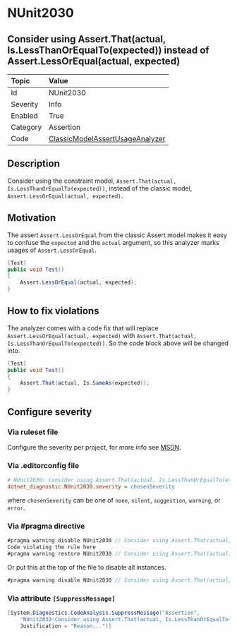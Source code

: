 # NUnit2030

## Consider using Assert.That(actual, Is.LessThanOrEqualTo(expected)) instead of Assert.LessOrEqual(actual, expected)

| Topic    | Value
| :--      | :--
| Id       | NUnit2030
| Severity | Info
| Enabled  | True
| Category | Assertion
| Code     | [ClassicModelAssertUsageAnalyzer](https://github.com/nunit/nunit.analyzers/blob/master/src/nunit.analyzers/ClassicModelAssertUsage/ClassicModelAssertUsageAnalyzer.cs)

## Description

Consider using the constraint model, `Assert.That(actual, Is.LessThanOrEqualTo(expected))`, instead of the classic model, `Assert.LessOrEqual(actual, expected)`.

## Motivation

The assert `Assert.LessOrEqual` from the classic Assert model makes it easy to confuse the `expected` and the `actual` argument,
so this analyzer marks usages of `Assert.LessOrEqual`.

```csharp
[Test]
public void Test()
{
    Assert.LessOrEqual(actual, expected);
}
```

## How to fix violations

The analyzer comes with a code fix that will replace `Assert.LessOrEqual(actual, expected)` with
`Assert.That(actual, Is.LessThanOrEqualTo(expected))`. So the code block above will be changed into.

```csharp
[Test]
public void Test()
{
    Assert.That(actual, Is.SameAs(expected));
}
```

<!-- start generated config severity -->
## Configure severity

### Via ruleset file

Configure the severity per project, for more info see [MSDN](https://learn.microsoft.com/en-us/visualstudio/code-quality/using-rule-sets-to-group-code-analysis-rules?view=vs-2022).

### Via .editorconfig file

```ini
# NUnit2030: Consider using Assert.That(actual, Is.LessThanOrEqualTo(expected)) instead of Assert.LessOrEqual(actual, expected)
dotnet_diagnostic.NUnit2030.severity = chosenSeverity
```

where `chosenSeverity` can be one of `none`, `silent`, `suggestion`, `warning`, or `error`.

### Via #pragma directive

```csharp
#pragma warning disable NUnit2030 // Consider using Assert.That(actual, Is.LessThanOrEqualTo(expected)) instead of Assert.LessOrEqual(actual, expected)
Code violating the rule here
#pragma warning restore NUnit2030 // Consider using Assert.That(actual, Is.LessThanOrEqualTo(expected)) instead of Assert.LessOrEqual(actual, expected)
```

Or put this at the top of the file to disable all instances.

```csharp
#pragma warning disable NUnit2030 // Consider using Assert.That(actual, Is.LessThanOrEqualTo(expected)) instead of Assert.LessOrEqual(actual, expected)
```

### Via attribute `[SuppressMessage]`

```csharp
[System.Diagnostics.CodeAnalysis.SuppressMessage("Assertion",
    "NUnit2030:Consider using Assert.That(actual, Is.LessThanOrEqualTo(expected)) instead of Assert.LessOrEqual(actual, expected)",
    Justification = "Reason...")]
```
<!-- end generated config severity -->
